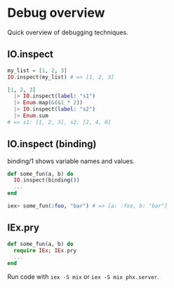 # Debug overview

Quick overview of debugging techniques.

## IO.inspect

```elixir
my_list = [1, 2, 3]
IO.inspect(my_list) # => [1, 2, 3]
```
```elixir
[1, 2, 3]
  |> IO.inspect(label: "s1")
  |> Enum.map(&(&1 * 2))
  |> IO.inspect(label: "s2")
  |> Enum.sum
# => s1: [1, 2, 3], s2: [2, 4, 6]
```

## IO.inspect (binding)

binding/1 shows variable names and values.
```elixir
def some_fun(a, b) do
  IO.inspect(binding())
  ...
end

iex> some_fun(:foo, "bar") # => [a: :foo, b: "bar"]
```

## IEx.pry

```elixir
def some_fun(a, b) do
  require IEx; IEx.pry
  ...
end
```
Run code with `iex -S mix` or `iex -S mix phx.server`.
